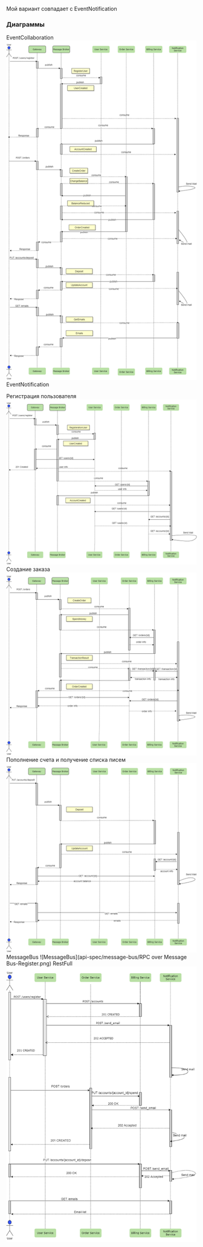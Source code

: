 Мой вариант совпадает с EventNotification

### Диаграммы

EventCollaboration
![EventCollabration](api-spec/event-collab/EventCollabration.png)
EventNotification

Регистрация пользователя
![EventNotification-RegistrationUser](api-spec/event-notifications/EventNotifications-RegistarationUser.png)
Создание заказа
![EventNotification-CreateOrder](api-spec/event-notifications/EventNotifications-CreateOrder.png)
Пополнение счета и получение списка писем
![EventNotification-DepositMoney](api-spec/event-notifications/EventNotifications-DepositMoney.png)
MessageBus
![MessageBus](api-spec/message-bus/RPC over Message Bus-Register.png)
RestFull
![RestFull](api-spec/restful/OnlyHttp.png)

